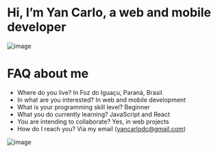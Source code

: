 # Hi, I’m Yan Carlo, a web and mobile developer
![image](https://user-images.githubusercontent.com/40778394/118539312-a8e22d00-b725-11eb-9a48-4d76585fa887.png)
# FAQ about me
- Where do you live? In Foz do Iguaçu, Paraná, Brasil
- In what are you interested? In web and mobile development
- What is your programming skill level? Beginner
- What you do currently learning? JavaScript and React
- You are intending to collaborate? Yes, in web projects
- How do I reach you? Via my email (yancarlodc@gmail.com)


![image](https://user-images.githubusercontent.com/40778394/118545407-ed24fb80-b72c-11eb-9ac9-c7af7d4981cb.png)

